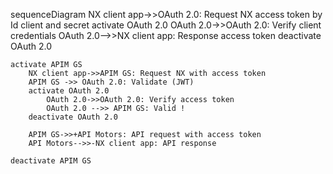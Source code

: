 
sequenceDiagram
    NX client app->>OAuth 2.0: Request NX access token by Id client and secret
    activate OAuth 2.0
    OAuth 2.0->>OAuth 2.0: Verify client credentials
    OAuth 2.0-->>NX client app: Response access token
    deactivate OAuth 2.0

    activate APIM GS
        NX client app->>APIM GS: Request NX with access token
        APIM GS ->> OAuth 2.0: Validate (JWT)
        activate OAuth 2.0
            OAuth 2.0->>OAuth 2.0: Verify access token
            OAuth 2.0 -->> APIM GS: Valid !
        deactivate OAuth 2.0

        APIM GS->>+API Motors: API request with access token
        API Motors-->>-NX client app: API response

    deactivate APIM GS

